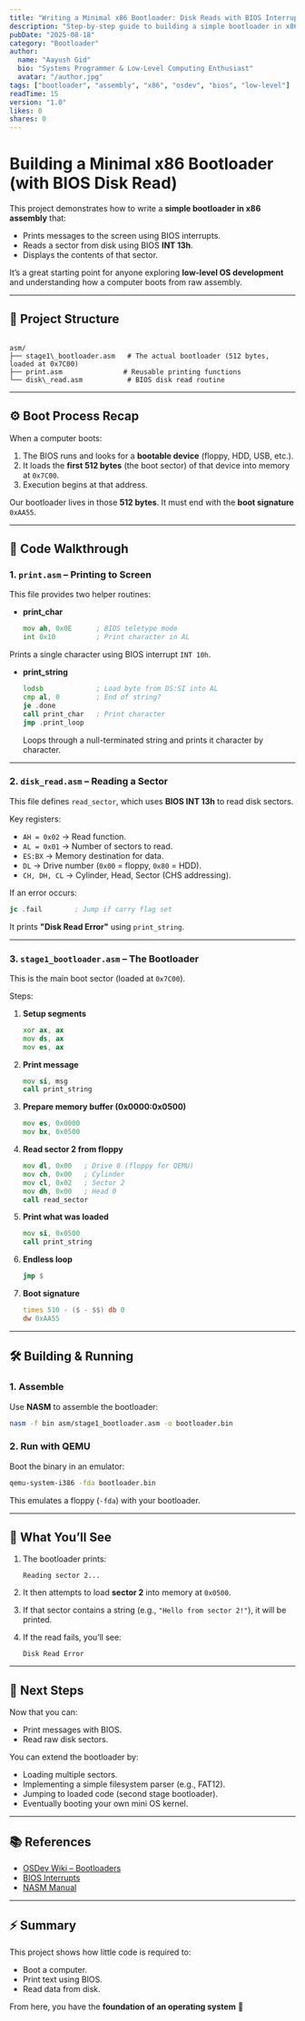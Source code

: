 ```yaml
---
title: "Writing a Minimal x86 Bootloader: Disk Reads with BIOS Interrupts"
description: "Step-by-step guide to building a simple bootloader in x86 assembly that prints messages and reads disk sectors using BIOS interrupts."
pubDate: "2025-08-18"
category: "Bootloader"
author:
  name: "Aayush Gid"
  bio: "Systems Programmer & Low-Level Computing Enthusiast"
  avatar: "/author.jpg"
tags: ["bootloader", "assembly", "x86", "osdev", "bios", "low-level"]
readTime: 15
version: "1.0"
likes: 0
shares: 0
---
```


# Building a Minimal x86 Bootloader (with BIOS Disk Read)

This project demonstrates how to write a **simple bootloader in x86 assembly** that:
- Prints messages to the screen using BIOS interrupts.
- Reads a sector from disk using BIOS **INT 13h**.
- Displays the contents of that sector.

It’s a great starting point for anyone exploring **low-level OS development** and understanding how a computer boots from raw assembly.

---

## 📂 Project Structure

```

asm/
├── stage1\_bootloader.asm   # The actual bootloader (512 bytes, loaded at 0x7C00)
├── print.asm               # Reusable printing functions
└── disk\_read.asm           # BIOS disk read routine

````

---

## ⚙️ Boot Process Recap

When a computer boots:
1. The BIOS runs and looks for a **bootable device** (floppy, HDD, USB, etc.).
2. It loads the **first 512 bytes** (the boot sector) of that device into memory at `0x7C00`.
3. Execution begins at that address.

Our bootloader lives in those **512 bytes**. It must end with the **boot signature** `0xAA55`.

---

## 📝 Code Walkthrough

### 1. `print.asm` – Printing to Screen
This file provides two helper routines:

- **print_char**
  ```asm
  mov ah, 0x0E      ; BIOS teletype mode
  int 0x10          ; Print character in AL
  ```

Prints a single character using BIOS interrupt `INT 10h`.

* **print_string**

  ```asm
  lodsb             ; Load byte from DS:SI into AL
  cmp al, 0         ; End of string?
  je .done
  call print_char   ; Print character
  jmp .print_loop
  ```

  Loops through a null-terminated string and prints it character by character.

---

### 2. `disk_read.asm` – Reading a Sector

This file defines `read_sector`, which uses **BIOS INT 13h** to read disk sectors.

Key registers:

* `AH = 0x02` → Read function.
* `AL = 0x01` → Number of sectors to read.
* `ES:BX` → Memory destination for data.
* `DL` → Drive number (`0x00` = floppy, `0x80` = HDD).
* `CH, DH, CL` → Cylinder, Head, Sector (CHS addressing).

If an error occurs:

```asm
jc .fail        ; Jump if carry flag set
```

It prints **"Disk Read Error"** using `print_string`.

---

### 3. `stage1_bootloader.asm` – The Bootloader

This is the main boot sector (loaded at `0x7C00`).

Steps:

1. **Setup segments**

   ```asm
   xor ax, ax
   mov ds, ax
   mov es, ax
   ```

2. **Print message**

   ```asm
   mov si, msg
   call print_string
   ```

3. **Prepare memory buffer (0x0000:0x0500)**

   ```asm
   mov es, 0x0000
   mov bx, 0x0500
   ```

4. **Read sector 2 from floppy**

   ```asm
   mov dl, 0x00   ; Drive 0 (floppy for QEMU)
   mov ch, 0x00   ; Cylinder
   mov cl, 0x02   ; Sector 2
   mov dh, 0x00   ; Head 0
   call read_sector
   ```

5. **Print what was loaded**

   ```asm
   mov si, 0x0500
   call print_string
   ```

6. **Endless loop**

   ```asm
   jmp $
   ```

7. **Boot signature**

   ```asm
   times 510 - ($ - $$) db 0
   dw 0xAA55
   ```

---

## 🛠️ Building & Running

### 1. Assemble

Use **NASM** to assemble the bootloader:

```bash
nasm -f bin asm/stage1_bootloader.asm -o bootloader.bin
```

### 2. Run with QEMU

Boot the binary in an emulator:

```bash
qemu-system-i386 -fda bootloader.bin
```

This emulates a floppy (`-fda`) with your bootloader.

---

## 🎯 What You’ll See

1. The bootloader prints:

   ```
   Reading sector 2...
   ```
2. It then attempts to load **sector 2** into memory at `0x0500`.
3. If that sector contains a string (e.g., `"Hello from sector 2!"`), it will be printed.
4. If the read fails, you’ll see:

   ```
   Disk Read Error
   ```

---

## 🔮 Next Steps

Now that you can:

* Print messages with BIOS.
* Read raw disk sectors.

You can extend the bootloader by:

* Loading multiple sectors.
* Implementing a simple filesystem parser (e.g., FAT12).
* Jumping to loaded code (second stage bootloader).
* Eventually booting your own mini OS kernel.

---

## 📚 References

* [OSDev Wiki – Bootloaders](https://wiki.osdev.org/Bootloader)
* [BIOS Interrupts](https://wiki.osdev.org/BIOS)
* [NASM Manual](https://www.nasm.us/doc/)

---

## ⚡ Summary

This project shows how little code is required to:

* Boot a computer.
* Print text using BIOS.
* Read data from disk.

From here, you have the **foundation of an operating system** 🎉

